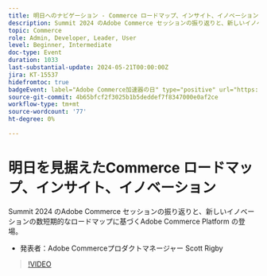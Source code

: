 ```yaml
---
title: 明日へのナビゲーション - Commerce ロードマップ、インサイト、イノベーション
description: Summit 2024 のAdobe Commerce セッションの振り返りと、新しいイノベーションの数短期的なロードマップに基づくAdobe Commerce Platform の登場。
topic: Commerce
role: Admin, Developer, Leader, User
level: Beginner, Intermediate
doc-type: Event
duration: 1033
last-substantial-update: 2024-05-21T00:00:00Z
jira: KT-15537
hidefromtoc: true
badgeEvent: label="Adobe Commerce加速器の日" type="positive" url="https://experienceleague.adobe.com/en/docs/events/apac-commerce-recordings/2024/accelerator-day/overview.html"
source-git-commit: 4b65bfcf2f3025b1b5deddef7f8347000e0af2ce
workflow-type: tm+mt
source-wordcount: '77'
ht-degree: 0%

---
```



# 明日を見据えたCommerce ロードマップ、インサイト、イノベーション

Summit 2024 のAdobe Commerce セッションの振り返りと、新しいイノベーションの数短期的なロードマップに基づくAdobe Commerce Platform の登場。

+ 発表者：Adobe Commerceプロダクトマネージャー Scott Rigby

>[!VIDEO](https://video.tv.adobe.com/v/3429264/?learn=on)
